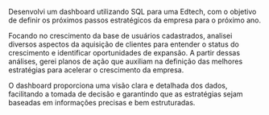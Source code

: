 Desenvolvi um dashboard utilizando SQL para uma Edtech, com o objetivo de definir os próximos passos estratégicos da empresa para o próximo ano.

Focando no crescimento da base de usuários cadastrados, analisei diversos aspectos da aquisição de clientes para entender o status do crescimento e identificar oportunidades de expansão. A partir dessas análises, gerei planos de ação que auxiliam na definição das melhores estratégias para acelerar o crescimento da empresa.

O dashboard proporciona uma visão clara e detalhada dos dados, facilitando a tomada de decisão e garantindo que as estratégias sejam baseadas em informações precisas e bem estruturadas.

